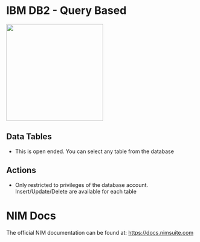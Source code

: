 # IBM DB2 - Query Based

<img src="https://github.com/Tools4ever-NIM/NIM-System-PowerShell-IBM-DB2/assets/24281600/45356df9-1e2c-409e-aee0-ee4c92e45bc3" width="256px" />


## Data Tables
- This is open ended. You can select any table from the database


## Actions
- Only restricted to privileges of the database account. Insert/Update/Delete are available for each table


# NIM Docs
The official NIM documentation can be found at: https://docs.nimsuite.com
